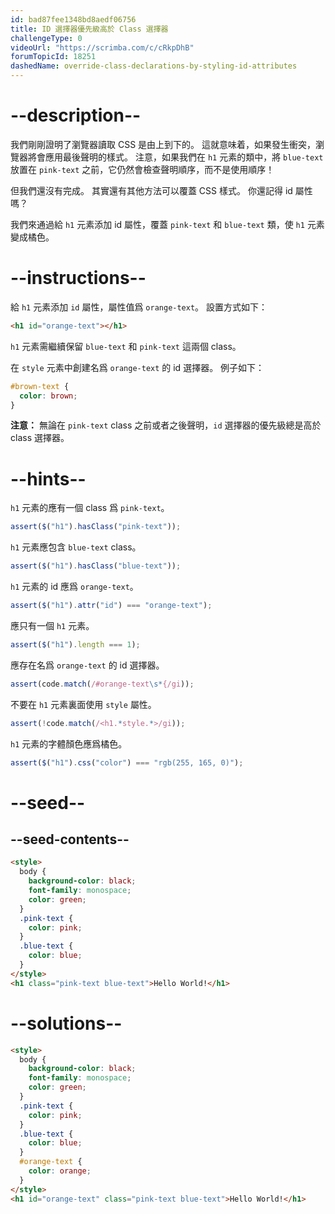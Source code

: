 ```yaml
---
id: bad87fee1348bd8aedf06756
title: ID 選擇器優先級高於 Class 選擇器
challengeType: 0
videoUrl: "https://scrimba.com/c/cRkpDhB"
forumTopicId: 18251
dashedName: override-class-declarations-by-styling-id-attributes
---
```


# --description--

我們剛剛證明了瀏覽器讀取 CSS 是由上到下的。 這就意味着，如果發生衝突，瀏覽器將會應用最後聲明的樣式。 注意，如果我們在 `h1` 元素的類中，將 `blue-text` 放置在 `pink-text` 之前，它仍然會檢查聲明順序，而不是使用順序！

但我們還沒有完成。 其實還有其他方法可以覆蓋 CSS 樣式。 你還記得 id 屬性嗎？

我們來通過給 `h1` 元素添加 id 屬性，覆蓋 `pink-text` 和 `blue-text` 類，使 `h1` 元素變成橘色。

# --instructions--

給 `h1` 元素添加 `id` 屬性，屬性值爲 `orange-text`。 設置方式如下：

```html
<h1 id="orange-text"></h1>
```

`h1` 元素需繼續保留 `blue-text` 和 `pink-text` 這兩個 class。

在 `style` 元素中創建名爲 `orange-text` 的 id 選擇器。 例子如下：

```css
#brown-text {
  color: brown;
}
```

**注意：** 無論在 `pink-text` class 之前或者之後聲明，`id` 選擇器的優先級總是高於 class 選擇器。

# --hints--

`h1` 元素的應有一個 class 爲 `pink-text`。

```js
assert($("h1").hasClass("pink-text"));
```

`h1` 元素應包含 `blue-text` class。

```js
assert($("h1").hasClass("blue-text"));
```

`h1` 元素的 id 應爲 `orange-text`。

```js
assert($("h1").attr("id") === "orange-text");
```

應只有一個 `h1` 元素。

```js
assert($("h1").length === 1);
```

應存在名爲 `orange-text` 的 id 選擇器。

```js
assert(code.match(/#orange-text\s*{/gi));
```

不要在 `h1` 元素裏面使用 `style` 屬性。

```js
assert(!code.match(/<h1.*style.*>/gi));
```

`h1` 元素的字體顏色應爲橘色。

```js
assert($("h1").css("color") === "rgb(255, 165, 0)");
```

# --seed--

## --seed-contents--

```html
<style>
  body {
    background-color: black;
    font-family: monospace;
    color: green;
  }
  .pink-text {
    color: pink;
  }
  .blue-text {
    color: blue;
  }
</style>
<h1 class="pink-text blue-text">Hello World!</h1>
```

# --solutions--

```html
<style>
  body {
    background-color: black;
    font-family: monospace;
    color: green;
  }
  .pink-text {
    color: pink;
  }
  .blue-text {
    color: blue;
  }
  #orange-text {
    color: orange;
  }
</style>
<h1 id="orange-text" class="pink-text blue-text">Hello World!</h1>
```
